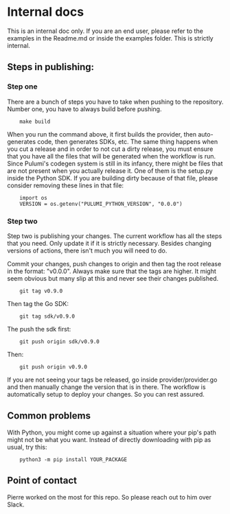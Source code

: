 
# Internal docs
This is an internal doc only. If you are an end user, please refer to the examples in the Readme.md or inside the examples folder. This is strictly internal.

## Steps in publishing:

### Step one
There are a bunch of steps you have to take when pushing to the repository. Number one, you have to always build before pushing. 

```
    make build
```

When you run the command above, it first builds the provider, then auto-generates code, then generates SDKs, etc. The same thing happens when you cut a release and in order to
not cut a dirty release, you must ensure that you have all the files that will be generated when the workflow is run. Since Pulumi's codegen system is still in its infancy, there
might be files that are not present when you actually release it. One of them is the setup.py inside the Python SDK. If you are building dirty because of that file, please 
consider removing these lines in that file:

```
    import os
    VERSION = os.getenv("PULUMI_PYTHON_VERSION", "0.0.0")
```

### Step two
Step two is publishing your changes. The current workflow has all the steps that you need. Only update it if it is strictly necessary. Besides changing versions
of actions, there isn't much you will need to do.

Commit your changes, push changes to origin and then tag the root release in the format: "v0.0.0". Always make sure that the tags are higher. It might seem obvious but many slip at this
and never see their changes published.

```
    git tag v0.9.0
```

Then tag the Go SDK:
```
    git tag sdk/v0.9.0
```

The push the sdk first:
```
    git push origin sdk/v0.9.0
```

Then:
```
    git push origin v0.9.0
```

If you are not seeing your tags be released, go inside provider/provider.go and then manually change the version that is in there. The workflow is automatically setup to deploy your changes.
So you can rest assured.

## Common problems

With Python, you might come up against a situation where your pip's path might not be what you want. Instead of directly downloading with pip as usual, try this:

```
    python3 -m pip install YOUR_PACKAGE
```

## Point of contact
Pierre worked on the most for this repo. So please reach out to him over Slack.